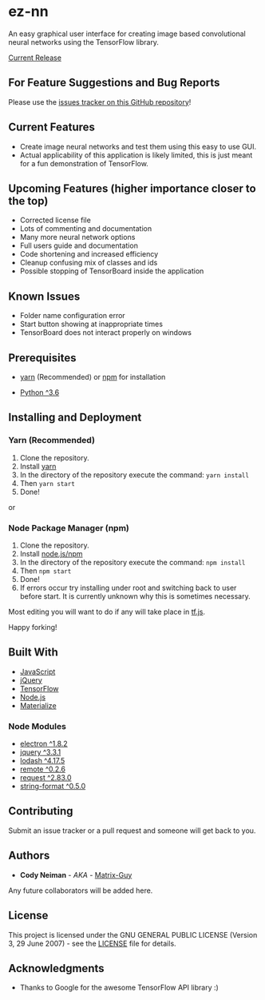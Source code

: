 # ez-nn

An easy graphical user interface for creating image based convolutional neural networks using the TensorFlow library.

[Current Release](https://github.com/Matrix-Guy/ez-nn/releases)

## For Feature Suggestions and Bug Reports

Please use the [issues tracker on this GitHub repository](https://github.com/Matrix-Guy/ez-nn/issues)!

## Current Features
* Create image neural networks and test them using this easy to use GUI.
* Actual applicability of this application is likely limited, this is just meant for a fun demonstration of TensorFlow.

## Upcoming Features (higher importance closer to the top)
* Corrected license file
* Lots of commenting and documentation
* Many more neural network options
* Full users guide and documentation
* Code shortening and increased efficiency
* Cleanup confusing mix of classes and ids
* Possible stopping of TensorBoard inside the application

## Known Issues
* Folder name configuration error
* Start button showing at inappropriate times
* TensorBoard does not interact properly on windows

## Prerequisites

* [yarn](https://yarnpkg.com/en/) (Recommended) or [npm](https://nodejs.org/en/) for installation

* [Python ^3.6](https://www.python.org/)

## Installing and Deployment

### Yarn (Recommended)
1. Clone the repository.
2. Install [yarn](https://yarnpkg.com/en/)
3. In the directory of the repository execute the command: ```yarn install```
4. Then ```yarn start```
5. Done!

or

### Node Package Manager (npm)
1. Clone the repository.
2. Install [node.js/npm](https://nodejs.org/en/)
3. In the directory of the repository execute the command: ```npm install```
4. Then ```npm start```
5. Done!
6. If errors occur try installing under root and switching back to user before start. It is currently unknown why this is sometimes necessary.

Most editing you will want to do if any will take place in [tf.js](tf.js).

Happy forking!

## Built With

* [JavaScript](https://www.javascript.com/)
* [jQuery](http://jquery.com)
* [TensorFlow](https://www.tensorflow.org)
* [Node.js](https://www.npmjs.com/)
* [Materialize](http://materializecss.com)

### Node Modules

* [electron ^1.8.2](https://www.npmjs.com/package/electron)
* [jquery ^3.3.1](https://www.npmjs.com/package/jquery)
* [lodash ^4.17.5](https://www.npmjs.com/package/lodash)
* [remote ^0.2.6](https://www.npmjs.com/package/remote)
* [request ^2.83.0](https://www.npmjs.com/package/request)
* [string-format ^0.5.0](https://www.npmjs.com/package/string-format)

## Contributing

Submit an issue tracker or a pull request and someone will get back to you.

## Authors

* **Cody Neiman** - *AKA* - [Matrix-Guy](https://github.com/Matrix-Guy)

Any future collaborators will be added here.

## License

This project is licensed under the GNU GENERAL PUBLIC LICENSE (Version 3, 29 June 2007) - see the [LICENSE](LICENSE) file for details.

## Acknowledgments

* Thanks to Google for the awesome TensorFlow API library :)
